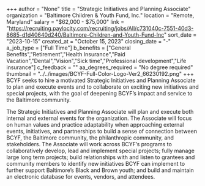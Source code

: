 +++
author = "None"
title = "Strategic Initiatives and Planning Associate"
organization = "Baltimore Children & Youth Fund, Inc."
location = "Remote, Maryland"
salary = "$62,000 - $75,000"
link = "https://recruiting.paylocity.com/recruiting/jobs/All/c731040c-7551-40d3-8685-d1d40640d240/Baltimore-Children-and-Youth-Fund-Inc"
sort_date = "2023-10-15"
created_at = "October 15, 2023"
closing_date = "-"
a_job_type = ["Full Time"]
b_benefits = ["General Benefits","Retirement","Health Insurance","Paid Vacation","Dental","Vision","Sick time","Professional development","Life insurance"]
c_feedback = ""
aa_degrees_required = "No degree required"
thumbnail = "../../images/BCYF-Full-Color-Logo-Ver2_66230192.png"
+++
BCYF seeks to hire a motivated Strategic Initiatives and Planning Associate to plan and execute events and to collaborate on exciting new initiatives and special projects, with the goal of deepening BCYF’s impact and service to the Baltimore community. 

The Strategic Initiatives and Planning Associate will plan and execute both internal and external events for the organization. The Associate will focus on human values and practice adaptability when approaching external events, initiatives, and partnerships to build a sense of connection between BCYF, the Baltimore community, the philanthropic community, and stakeholders. The Associate will work across BCYF’s programs to collaboratively develop, lead and implement special projects; fully manage large long term projects; build relationships with and listen to grantees and community members to identify new initiatives BCYF can implement to further support Baltimore’s Black and Brown youth; and build and maintain an electronic database for events, vendors, and attendees.